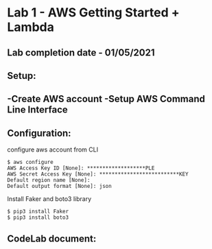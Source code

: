 # Lab 1 - AWS Getting Started + Lambda






## Lab completion date - 01/05/2021

## Setup:

-Create AWS account
-Setup AWS Command Line Interface
-


## Configuration:

configure aws account from CLI
```
$ aws configure
AWS Access Key ID [None]: *******************PLE
AWS Secret Access Key [None]: **************************KEY
Default region name [None]: 
Default output format [None]: json
```
Install Faker and boto3 library
```
$ pip3 install Faker
$ pip3 install boto3
```


## CodeLab document:  



